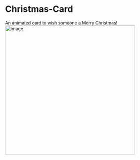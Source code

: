 # Christmas-Card
An animated card to wish someone a Merry Christmas!
<img width="419" alt="image" src="https://user-images.githubusercontent.com/101781485/158896304-03e1396d-c259-46fd-8d14-fd94fa9b78e8.png">
